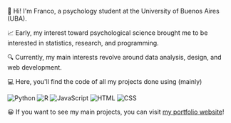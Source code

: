 👋 Hi! I'm Franco, a psychology student at the University of Buenos Aires (UBA).

📈 Early, my interest toward psychological science brought me to be interested in statistics, research, and programming. 

🔍 Currently, my main interests revolve around data analysis, design, and web development.

💻 Here, you'll find the code of all my projects done using (mainly)

![Python](https://img.shields.io/badge/-Python-black?style=flat-square&logo=python&link=https://github.com/francosbenitez/)
![R](https://img.shields.io/badge/-R-black?style=flat-square&logo=R&link=https://github.com/francosbenitez/)
![JavaScript](https://img.shields.io/badge/-JavaScript-black?style=flat-square&logo=javascript&link=https://github.com/francosbenitez/)
![HTML](https://img.shields.io/badge/-HTML-black?style=flat-square&logo=HTML5&link=https://github.com/francosbenitez/)
![CSS](https://img.shields.io/badge/-CSS-black?style=flat-square&logo=CSS3&link=https://github.com/francosbenitez/)

😀 If you want to see my main projects, you can visit [my portfolio website](https://francosbenitez.github.io)!
